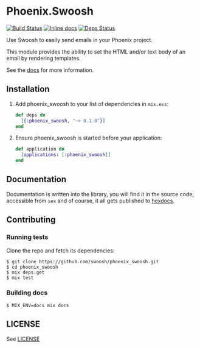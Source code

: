 # Phoenix.Swoosh

[![Build Status](https://travis-ci.org/swoosh/phoenix_swoosh.svg?branch=master)](https://travis-ci.org/swoosh/phoenix_swoosh)
[![Inline docs](http://inch-ci.org/github/swoosh/phoenix_swoosh.svg?branch=master&style=flat)](http://inch-ci.org/github/swoosh/phoenix_swoosh)
[![Deps Status](https://beta.hexfaktor.org/badge/all/github/swoosh/phoenix_swoosh.svg)](https://beta.hexfaktor.org/github/swoosh/phoenix_swoosh)

Use Swoosh to easily send emails in your Phoenix project.

This module provides the ability to set the HTML and/or text body of an email by rendering templates.

See the [docs](http://hexdocs.pm/phoenix_swoosh) for more information.

## Installation

  1. Add phoenix_swoosh to your list of dependencies in `mix.exs`:

        ```elixir
        def deps do
          [{:phoenix_swoosh, "~> 0.1.0"}]
        end
        ```

  2. Ensure phoenix_swoosh is started before your application:

        ```elixir
        def application do
          [applications: [:phoenix_swoosh]]
        end
        ```

## Documentation

Documentation is written into the library, you will find it in the source code, accessible from `iex` and of course, it
all gets published to [hexdocs](http://hexdocs.pm/phoenix_swoosh).

## Contributing

### Running tests

Clone the repo and fetch its dependencies:

```
$ git clone https://github.com/swoosh/phoenix_swoosh.git
$ cd phoenix_swoosh
$ mix deps.get
$ mix test
```

### Building docs

```
$ MIX_ENV=docs mix docs
```

## LICENSE

See [LICENSE](https://github.com/swoosh/phoenix_swoosh/blob/master/LICENSE.txt)

